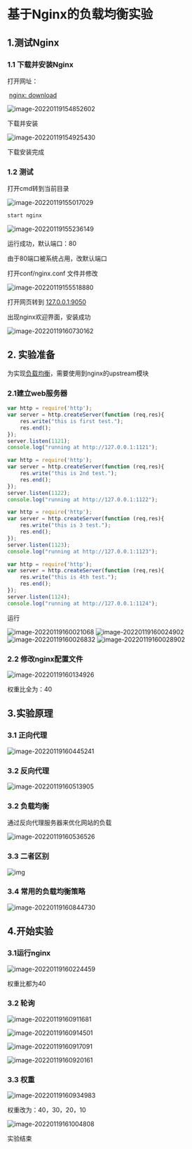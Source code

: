 # 基于Nginx的负载均衡实验

## 1.测试Nginx

### 1.1 下载并安装Nginx

打开网址：

​	[nginx: download](https://nginx.org/en/download.html)

![image-20220119154852602](img\image-20220119154852602.png)

下载并安装

![image-20220119154925430](img\image-20220119154925430.png)

下载安装完成

### 1.2 测试

打开cmd转到当前目录

![image-20220119155017029](img\image-20220119155017029.png)

```java
start nginx
```

![image-20220119155236149](img\image-20220119155236149.png)

运行成功，默认端口：80

由于80端口被系统占用，改默认端口

打开conf/nginx.conf 文件并修改

![image-20220119155518880](img\image-20220119155518880.png)

打开网页转到 [127.0.0.1:9050](http://127.0.0.1:9050/)

出现nginx欢迎界面，安装成功

![image-20220119160730162](img\image-20220119160730162.png)

## 2. 实验准备

为实现[负载均衡](https://so.csdn.net/so/search?q=负载均衡&spm=1001.2101.3001.7020)，需要使用到nginx的upstream模块

### 2.1建立web服务器

```js
var http = require('http');
var server = http.createServer(function (req,res){
    res.write("this is first test.");
    res.end();
});
server.listen(1121);
console.log("running at http://127.0.0.1:1121");
```

```js
var http = require('http');
var server = http.createServer(function (req,res){
    res.write("this is 2nd test.");
    res.end();
});
server.listen(1122);
console.log("running at http://127.0.0.1:1122");
```

```js
var http = require('http');
var server = http.createServer(function (req,res){
    res.write("this is 3 test.");
    res.end();
});
server.listen(1123);
console.log("running at http://127.0.0.1:1123");
```

```js
var http = require('http');
var server = http.createServer(function (req,res){
    res.write("this is 4th test.");
    res.end();
});
server.listen(1124);
console.log("running at http://127.0.0.1:1124");
```

运行

![image-20220119160021068](img\image-20220119160021068.png)
![image-20220119160024902](img\image-20220119160024902.png)
![image-20220119160026832](img\image-20220119160026832.png)
![image-20220119160028902](img\image-20220119160028902.png)



### 2.2 修改nginx配置文件

![image-20220119160134926](img\image-20220119160134926.png)



权重比全为：40

## 3.实验原理

### 3.1 正向代理

![image-20220119160445241](img\image-20220119160445241.png)

### 3.2 反向代理

![image-20220119160513905](img\image-20220119160513905.png)



### 3.2 负载均衡

通过反向代理服务器来优化网站的负载

![image-20220119160536526](img\image-20220119160536526.png)



### 3.3 二者区别

![img](img\305504-20161112130135639-1005446770.png)

### 3.4 常用的负载均衡策略

![image-20220119160844730](img\image-20220119160844730.png)















## 4.开始实验

### 3.1运行nginx

![image-20220119160224459](img\image-20220119160224459.png)

权重比都为40

### 3.2 轮询

![image-20220119160911681](img\image-20220119160911681.png)



![image-20220119160914501](img\image-20220119160914501.png)





![image-20220119160917091](img\image-20220119160917091.png)



![image-20220119160920161](img\image-20220119160920161.png)

### 3.3 权重

![image-20220119160934983](img\image-20220119160934983.png)

权重改为：40，30，20，10

![image-20220119161004808](img\image-20220119161004808.png)

实验结束

